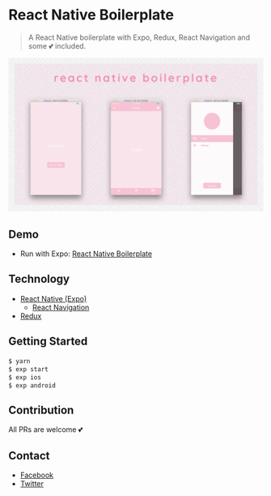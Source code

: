 # React Native Boilerplate
> A React Native boilerplate with Expo, Redux, React Navigation and some 💕 included.

<img alt="React Native Boilerplate" src="assets/images/demo.png">

## Demo

- Run with Expo: [React Native Boilerplate](https://expo.io/@bkdev/react-native-boilerplate)

## Technology
- [React Native (Expo)](https://docs.expo.io/versions/v18.0.0/index.html)
  + [React Navigation](https://reactnavigation.org/)
- [Redux](redux.js.org)

## Getting Started

```
$ yarn
$ exp start
$ exp ios
$ exp android
```

## Contribution
All PRs are welcome 💕

## Contact
- [Facebook](https://facebook.com/bkdev98)
- [Twitter](https://twitter.com/bkdev98)
